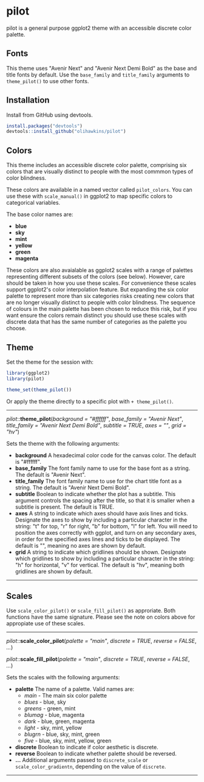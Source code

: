 # pilot

pilot is a general purpose ggplot2 theme with an accessible discrete color palette.

## Fonts

This theme uses "Avenir Next" and "Avenir Next Demi Bold" as the base and title fonts by default. Use the `base_family` and `title_family` arguments to `theme_pilot()` to use other fonts.

## Installation

Install from GitHub using devtools.

``` r
install.packages("devtools")
devtools::install_github("olihawkins/pilot")
```

## Colors

This theme includes an accessible discrete color palette, comprising six colors that are visually distinct to people with the most commmon types of color blindness.

These colors are available in a named vector called `pilot_colors`. You can use these with `scale_manual()` in ggplot2 to map specific colors to categorical variables.

The base color names are:

* __blue__
* __sky__
* __mint__
* __yellow__
* __green__
* __magenta__

These colors are also avaialable as ggplot2 scales with a range of palettes representing different subsets of the colors (see below). However, care should be taken in how you use these scales. For convenience these scales support ggplot2's color interpolation feature. But expanding the six color palette to represent more than six categories risks creating new colors that are no longer visually distinct to people with color blindness. The sequence of colours in the main palette has been chosen to reduce this risk, but if you want ensure the colors remain distinct you should use these scales with discrete data that has the same number of categories as the palette you choose.

## Theme

Set the theme for the session with:

```r
library(ggplot2)
library(pilot)

theme_set(theme_pilot())
```

Or apply the theme directly to a specific plot with `+ theme_pilot()`.

---

_pilot_::__theme_pilot__(_background = "#ffffff"_, _base_family = "Avenir Next"_, _title_family = "Avenir Next Demi Bold"_, _subtitle = TRUE_, _axes = ""_, _grid = "hv"_)

Sets the theme with the following arguments:

* __background__  A hexadecimal color code for the canvas color. The default is "#ffffff".
* __base_family__ The font family name to use for the base font as a string. The default is "Avenir Next".
* __title_family__ The font family name to use for the chart title font as a string. The default is "Avenir Next Demi Bold".
* __subtitle__ Boolean to indicate whether the plot has a subtitle. This argument controls the spacing after the title, so that it is smaller when a subtitle is present. The default is TRUE.
* __axes__ A string to indicate which axes should have axis lines and ticks. Designate the axes to show by including a particular character in the string: "t" for top, "r" for right, "b" for bottom, "l" for left. You will need to position the axes correctly with ggplot, and turn on any secondary axes, in order for the specified axes lines and ticks to be displayed. The default is "", meaning no axes are shown by default.
* __grid__ A string to indicate which gridlines should be shown. Designate which gridlines to show by including a particular character in the string: "h" for horizontal, "v" for vertical. The default is "hv", meaning both gridlines are shown by default.

---

## Scales

Use `scale_color_pilot()` or `scale_fill_pilot()` as approriate. Both functions have the same signature. Please see the note on colors above for appropiate use of these scales.

---

_pilot_::__scale_color_pilot__(_palette = "main"_, _discrete = TRUE_, _reverse = FALSE_, _..._)

_pilot_::__scale_fill_pilot__(_palette = "main"_, _discrete = TRUE_, _reverse = FALSE_, _..._)

Sets the scales with the following arguments:

* __palette__ The name of a palette. Valid names are:
    * _main_ - The main six color palette
    * _blues_ - blue, sky
    * _greens_ - green, mint
    * _blumag_ - blue, magenta
    * _dark_ - blue, green, magenta
    * _light_ - sky, mint, yellow
    * _blugrn_ - blue, sky, mint, green
    * _five_ - blue, sky, mint, yellow, green
* __discrete__ Boolean to indicate if color aesthetic is discrete.
* __reverse__ Boolean to indicate whether palette should be reversed.
* __...__ Additional arguments passed to `discrete_scale` or `scale_color_gradientn`, depending on the value of `discrete`.

---

